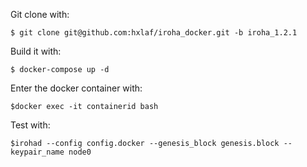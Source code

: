Git clone with:
```
$ git clone git@github.com:hxlaf/iroha_docker.git -b iroha_1.2.1
```
Build it with: 

```
$ docker-compose up -d
```
Enter the docker container with:
```
$docker exec -it containerid bash

```
Test with:
```
$irohad --config config.docker --genesis_block genesis.block --keypair_name node0

```
